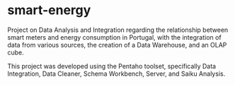 # smart-energy
Project on Data Analysis and Integration regarding the relationship between smart meters and energy consumption in Portugal, with the integration of data from various sources, the creation of a Data Warehouse, and an OLAP cube.

This project was developed using the Pentaho toolset, specifically Data Integration, Data Cleaner, Schema Workbench, Server, and Saiku Analysis.
